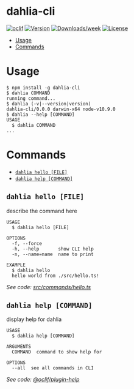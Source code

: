 dahlia-cli
==========



[![oclif](https://img.shields.io/badge/cli-oclif-brightgreen.svg)](https://oclif.io)
[![Version](https://img.shields.io/npm/v/dahlia-cli.svg)](https://npmjs.org/package/dahlia-cli)
[![Downloads/week](https://img.shields.io/npm/dw/dahlia-cli.svg)](https://npmjs.org/package/dahlia-cli)
[![License](https://img.shields.io/npm/l/dahlia-cli.svg)](https://github.com/forsigner/dahlia-cli/blob/master/package.json)

<!-- toc -->
* [Usage](#usage)
* [Commands](#commands)
<!-- tocstop -->
# Usage
<!-- usage -->
```sh-session
$ npm install -g dahlia-cli
$ dahlia COMMAND
running command...
$ dahlia (-v|--version|version)
dahlia-cli/0.0.0 darwin-x64 node-v10.9.0
$ dahlia --help [COMMAND]
USAGE
  $ dahlia COMMAND
...
```
<!-- usagestop -->
# Commands
<!-- commands -->
* [`dahlia hello [FILE]`](#dahlia-hello-file)
* [`dahlia help [COMMAND]`](#dahlia-help-command)

## `dahlia hello [FILE]`

describe the command here

```
USAGE
  $ dahlia hello [FILE]

OPTIONS
  -f, --force
  -h, --help       show CLI help
  -n, --name=name  name to print

EXAMPLE
  $ dahlia hello
  hello world from ./src/hello.ts!
```

_See code: [src/commands/hello.ts](https://github.com/forsigner/dahlia-cli/blob/v0.0.0/src/commands/hello.ts)_

## `dahlia help [COMMAND]`

display help for dahlia

```
USAGE
  $ dahlia help [COMMAND]

ARGUMENTS
  COMMAND  command to show help for

OPTIONS
  --all  see all commands in CLI
```

_See code: [@oclif/plugin-help](https://github.com/oclif/plugin-help/blob/v2.1.4/src/commands/help.ts)_
<!-- commandsstop -->
